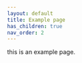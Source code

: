 ```yaml
---
layout: default
title: Example page 
has_children: true
nav_order: 2
---
```


this is an example page.
